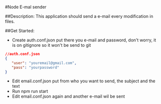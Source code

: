#Node E-mal sender

##Description:
This application should send a e-mail every modification in files.

##Get Started:
- Create auth.conf.json put there you e-mail and password, don't worry, it is on gitignore so it won't be send to git
```json
//auth.conf.json
{
   "user": "youremail@gmail.com",
   "pass": "yourpassword"
}
```

- Edit email.conf.json put from who you want to send, the subject and the text
- Run npm run start
- Edit email.conf.json again and another e-mail wil be sent
